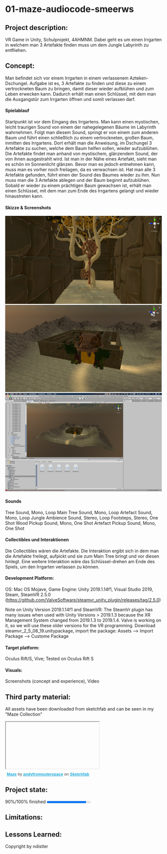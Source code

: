 # 01-maze-audiocode-smeerws

## Project description: 
VR Game in Unity, Schulprojekt, 4AHMNM. Dabei geht es um einen Irrgarten in welchem man 3 Artefakte finden muss um dem Jungle Labyrinth zu entfliehen.

## Concept:
Man befindet sich vor einem Irrgarten in einem verlassenem Azteken-Dschungel. Aufgabe ist es, 3 Artefakte zu finden und diese zu einem vertrockneten Baum zu bringen, damit dieser wieder aufblühen und zum Leben erwecken kann. Dadurch erhält man einen Schlüssel, mit dem man die Ausgangstür zum Irrgarten öffnen und somit verlassen darf.

#### Spielablauf
Startpunkt ist vor dem Eingang des Irrgartens. Man kann einen mystischen, leicht traurigen Sound von einem der nahegelegenen Bäume im Labyrinth wahrnehmen. Folgt man diesem Sound, springt er von einem zum anderen Baum und führt einen schließlich zu einem vertrockneten, großen Baum, inmitten des Irrgartens. 
Dort erhält man die Anweisung, im Dschungel 3 Artefakte zu suchen, welche dem Baum helfen sollen, wieder aufzublühen.
Die Artefakte findet man anhand von mystischem, glänzendem Sound, der von ihnen ausgestrahlt wird. Ist man in der Nähe eines Artefakt, sieht man es schön im Sonnenlicht glänzen. Bevor man es jedoch entnehmen kann, muss man es vorher noch freilagen, da es verwachsen ist.
Hat man alle 3 Artefakte gefunden, führt einen der Sound des Baumes wieder zu ihm. Nun muss man die 3 Artefakte ablegen und der Baum beginnt aufzublühen. Sobald er wieder zu einem prächtigen Baum gewachsen ist, erhält man einen Schlüssel, mit dem man zum Ende des Irrgartens gelangt und wieder hinaustreten kann.

#### Skizze & Screenshots
<div>
    <img src="Screenshots/Key.png">
    <img src="Screenshots/Maze.png">
    <img src="Screenshots/Overall.png">
</div>
 

#### Sounds
Tree Sound, Mono, Loop
Main Tree Sound, Mono, Loop
Artefact Sound, Mono, Loop
Jungle Ambience Sound, Stereo, Loop
Footsteps, Stereo,  One Shot
Wood Pickup Sound, Mono, One Shot
Artefact Pickup Sound, Mono, One Shot

#### Collectibles und Interaktionen
Die Collectibles wären die Artefakte. 
Die Interaktion ergibt sich in dem man die Artefakte freilegt, aufpickt und sie zum Main Tree bringt und vor diesen hinlegt.
Eine weitere Interaktion wäre das Schlüssel-drehen am Ende des Spiels, um den Irrgarten verlassen zu können. 


#### Development Platform: 
OS: Mac OS Mojave, Game Engine: Unity 2019.1.14f1, Visual Studio 2019, Steam, SteamVR 2.5.0 (https://github.com/ValveSoftware/steamvr_unity_plugin/releases/tag/2.5.0)

Note on Unity Version 2019.1.14f1 and SteamVR: The SteamVr plugin has many issues when used with Unity Versions > 2019.1.3 because the XR Management System changed from 2019.1.3 to 2019.1.4. Valve is working on it, so we will use these older versions for the VR programming.
Download steamvr_2_5_08_19.unitypackage, import the package: Assets --> Import Package --> Custome Package

#### Target platform: 
Oculus Rift/S, Vive; 
Tested on Oculus Rift S

#### Visuals: 
Screenshots (concept and experience), Video

## Third party material: 
All assets have been downloaded from sketchfab and can be seen in my "Maze Collection" 

<iframe> width="640" height="480" src="https://sketchfab.com/playlists/embed?collection=fbad38129fac4f77b3c444076bcec459&autostart=0"
        frameborder="0" allow="autoplay; fullscreen; vr" allowvr=""
        allowfullscreen="" mozallowfullscreen="true" webkitallowfullscreen="true" onmousewheel=""
    ></iframe>
    <p style="font-family: sans-serif;font-size: 13px; font-weight: normal; margin: 5px; color: #4A4A4A;">
        <a href="https://sketchfab.com/andyfromouterspace/collections/maze" target="_blank" style="font-weight: bold; color: #1CAAD9;">Maze</a>
        by <a href="https://sketchfab.com/andyfromouterspace" target="_blank" style="font-weight: bold; color: #1CAAD9;">andyfromouterspace</a>
        on <a href="https://sketchfab.com?utm_source=website&utm_medium=embed&utm_campaign=share-popup" target="_blank" style="font-weight: bold; color: #1CAAD9;">Sketchfab</a>
</p>

## Project state: 
90%/100% finished
<progress max="100" value="90"></progress>

## Limitations: 

## Lessons Learned: 

Copyright by ndistler
